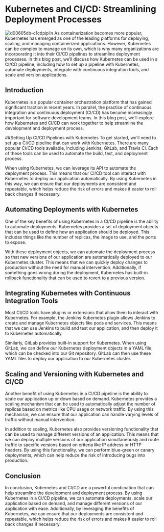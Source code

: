 # Kubernetes and CI/CD: Streamlining Deployment Processes
![d00605db-c1cdpiplin](https://user-images.githubusercontent.com/40665351/220445701-c965c2e1-051a-4871-96da-1587aa943f6d.png)
As containerization becomes more popular, Kubernetes has emerged as one of the leading platforms for deploying, scaling, and managing containerized applications. However, Kubernetes can be complex to manage on its own, which is why many organizations are incorporating it into their CI/CD pipelines to streamline deployment processes. In this blog post, we’ll discuss how Kubernetes can be used in a CI/CD pipeline, including how to set up a pipeline with Kubernetes, automate deployments, integrate with continuous integration tools, and scale and version applications.

## Introduction
Kubernetes is a popular container orchestration platform that has gained significant traction in recent years. In parallel, the practice of continuous integration and continuous deployment (CI/CD) has become increasingly important for software development teams. In this blog post, we’ll explore how Kubernetes and CI/CD can work together to help streamline the development and deployment process.

##Setting Up CI/CD Pipelines with Kubernetes
To get started, we’ll need to set up a CI/CD pipeline that can work with Kubernetes. There are many popular CI/CD tools available, including Jenkins, GitLab, and Travis CI. Each of these tools can be used to automate the build, test, and deployment process.

When using Kubernetes, we can leverage its API to automate the deployment process. This means that our CI/CD tool can interact with Kubernetes to deploy our application automatically. By using Kubernetes in this way, we can ensure that our deployments are consistent and repeatable, which helps reduce the risk of errors and makes it easier to roll back changes if necessary.

## Automating Deployments with Kubernetes
One of the key benefits of using Kubernetes in a CI/CD pipeline is the ability to automate deployments. Kubernetes provides a set of deployment objects that can be used to define how an application should be deployed. This includes things like the number of replicas, the image to use, and the ports to expose.

With these deployment objects, we can automate the deployment process so that new versions of our application are automatically deployed to our Kubernetes cluster. This means that we can quickly deploy changes to production without the need for manual intervention. Additionally, if something goes wrong during the deployment, Kubernetes has built-in rollback functionality that can be used to revert to a previous version.

## Integrating Kubernetes with Continuous Integration Tools
Most CI/CD tools have plugins or extensions that allow them to interact with Kubernetes. For example, the Jenkins Kubernetes plugin allows Jenkins to create and manage Kubernetes objects like pods and services. This means that we can use Jenkins to build and test our application, and then deploy it to Kubernetes automatically.

Similarly, GitLab provides built-in support for Kubernetes. When using GitLab, we can define our Kubernetes deployment objects in a YAML file, which can be checked into our Git repository. GitLab can then use these YAML files to deploy our application to our Kubernetes cluster.

## Scaling and Versioning with Kubernetes and CI/CD
Another benefit of using Kubernetes in a CI/CD pipeline is the ability to scale our application up or down based on demand. Kubernetes provides a scaling mechanism that can be used to automatically adjust the number of replicas based on metrics like CPU usage or network traffic. By using this mechanism, we can ensure that our application can handle varying levels of traffic without manual intervention.

In addition to scaling, Kubernetes also provides versioning functionality that can be used to manage different versions of an application. This means that we can deploy multiple versions of our application simultaneously and route traffic to specific versions based on criteria like IP address or HTTP headers. By using this functionality, we can perform blue-green or canary deployments, which can help reduce the risk of introducing bugs into production.

## Conclusion
In conclusion, Kubernetes and CI/CD are a powerful combination that can help streamline the development and deployment process. By using Kubernetes in a CI/CD pipeline, we can automate deployments, scale our application based on demand, and manage different versions of our application with ease. Additionally, by leveraging the benefits of Kubernetes, we can ensure that our deployments are consistent and repeatable, which helps reduce the risk of errors and makes it easier to roll back changes if necessary.
